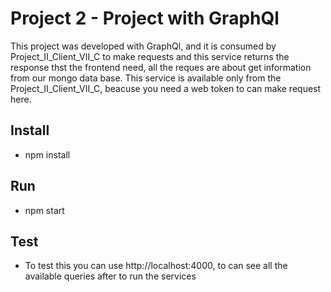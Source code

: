 # Project 2 - Project with GraphQl
This project was developed with GraphQl, and it is consumed by Project_II_Client_VII_C to make 
requests and this service returns the response thst the frontend need, all the reques are about
get information from our mongo data base.
This service is available only from the Project_II_Client_VII_C, beacuse you need a web token 
to can make request here.

## Install

- npm install

## Run

- npm start

## Test

- To test this you can use http://localhost:4000, to can see all the available queries after to run the services



